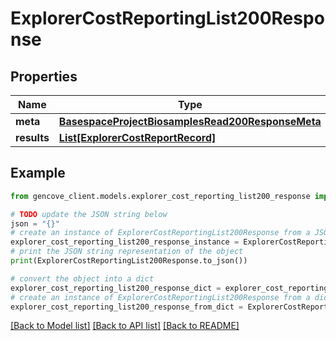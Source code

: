# ExplorerCostReportingList200Response


## Properties

Name | Type | Description | Notes
------------ | ------------- | ------------- | -------------
**meta** | [**BasespaceProjectBiosamplesRead200ResponseMeta**](BasespaceProjectBiosamplesRead200ResponseMeta.md) |  | [optional]
**results** | [**List[ExplorerCostReportRecord]**](ExplorerCostReportRecord.md) |  |

## Example

```python
from gencove_client.models.explorer_cost_reporting_list200_response import ExplorerCostReportingList200Response

# TODO update the JSON string below
json = "{}"
# create an instance of ExplorerCostReportingList200Response from a JSON string
explorer_cost_reporting_list200_response_instance = ExplorerCostReportingList200Response.from_json(json)
# print the JSON string representation of the object
print(ExplorerCostReportingList200Response.to_json())

# convert the object into a dict
explorer_cost_reporting_list200_response_dict = explorer_cost_reporting_list200_response_instance.to_dict()
# create an instance of ExplorerCostReportingList200Response from a dict
explorer_cost_reporting_list200_response_from_dict = ExplorerCostReportingList200Response.from_dict(explorer_cost_reporting_list200_response_dict)
```
[[Back to Model list]](../README.md#documentation-for-models) [[Back to API list]](../README.md#documentation-for-api-endpoints) [[Back to README]](../README.md)
